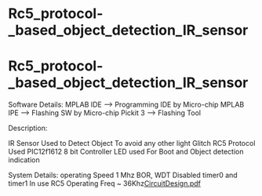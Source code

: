 # Rc5_protocol-_based_object_detection_IR_sensor
# Rc5_protocol-_based_object_detection_IR_sensor

Software Details:
  MPLAB IDE   --> Programming IDE by Micro-chip
  MPLAB IPE   --> Flashing SW by Micro-chip
  Pickit 3    --> Flashing Tool

Description:

  IR Sensor Used to Detect Object
  To avoid any other light Glitch RC5 Protocol Used
  PIC12f1612 8 bit Controller
  LED used For Boot and Object detection indication
  
System Details:
  operating Speed 1 Mhz
  BOR, WDT Disabled
  timer0 and timer1 In use
  RC5 Operating Freq ~ 36Khz[CircuitDesign.pdf](https://github.com/Wineet/Rc5_protocol-_based_object_detection_IR_sensor/files/7071959/CircuitDesign.pdf)
